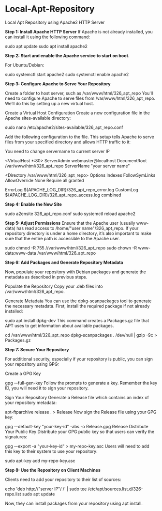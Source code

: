 # Local-Apt-Repository
Local Apt Repository using Apache2 HTTP Server

**Step 1: Install Apache HTTP Server**
If Apache is not already installed, you can install it using the following command:

sudo apt update
sudo apt install apache2

**Step 2: Start and enable the Apache service to start on boot.**

For Ubuntu/Debian:

sudo systemctl start apache2
sudo systemctl enable apache2

**Step 3: Configure Apache to Serve Your Repository**

Create a folder to host server, such as /var/www/html/326_apt_repo You'll need to configure Apache to serve files from /var/www/html/326_apt_repo. We’ll do this by setting up a new virtual host.

Create a Virtual Host Configuration Create a new configuration file in the Apache sites-available directory:

sudo nano /etc/apache2/sites-available/326_apt_repo.conf

Add the following configuration to the file. This setup tells Apache to serve files from your specified directory and allows HTTP traffic to it:

You need to change servername to current server IP

<VirtualHost *:80>
  ServerAdmin webmaster@localhost
  DocumentRoot /var/www/html/326_apt_repo
  ServerName "your server name"

  <Directory /var/www/html/326_apt_repo>
      Options Indexes FollowSymLinks
      AllowOverride None
      Require all granted
  </Directory>

  ErrorLog ${APACHE_LOG_DIR}/326_apt_repo_error.log
  CustomLog ${APACHE_LOG_DIR}/326_apt_repo_access.log combined
 </VirtualHost>
 
**Step 4: Enable the New Site**

sudo a2ensite 326_apt_repo.conf
sudo systemctl reload apache2

**Step 5: Adjust Permissions**
Ensure that the Apache user (usually www-data) has read access to /home/"user name"/326_apt_repo. If your repository directory is under a home directory, it’s also important to make sure that the entire path is accessible to the Apache user.

sudo chmod -R 755 //var/www/html/326_apt_repo
sudo chown -R www-data:www-data /var/www/html/326_apt_repo

**Step 6: Add Packages and Generate Repository Metadata**

Now, populate your repository with Debian packages and generate the metadata as described in previous steps.

Populate the Repository Copy your .deb files into /var/www/html/326_apt_repo.

Generate Metadata You can use the dpkg-scanpackages tool to generate the necessary metadata. First, install the required package if not already installed:

sudo apt install dpkg-dev
This command creates a Packages.gz file that APT uses to get information about available packages.

cd /var/www/html/326_apt_repo
dpkg-scanpackages . /dev/null | gzip -9c > Packages.gz

**Step 7: Secure Your Repository**

For additional security, especially if your repository is public, you can sign your repository using GPG:

Create a GPG Key

gpg --full-gen-key
Follow the prompts to generate a key. Remember the key ID, you will need it to sign your repository.

Sign Your Repository Generate a Release file which contains an index of your repository metadata:

apt-ftparchive release . > Release
Now sign the Release file using your GPG key:

gpg --default-key "your-key-id" -abs -o Release.gpg Release
Distribute Your Public Key Distribute your GPG public key so that users can verify the signatures:

gpg --export -a "your-key-id" > my-repo-key.asc
Users will need to add this key to their system to use your repository:

sudo apt-key add my-repo-key.asc

**Step 8: Use the Repository on Client Machines**

Clients need to add your repository to their list of sources:

echo 'deb http://"server IP"/ /' | sudo tee /etc/apt/sources.list.d/326-repo.list
sudo apt update

Now, they can install packages from your repository using apt install.




